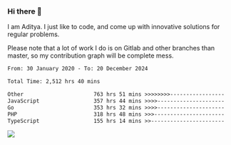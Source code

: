### Hi there 👋

I am Aditya. I just like to code, and come up with innovative solutions for regular problems.

Please note that a lot of work I do is on Gitlab and other branches than master, so my contribution graph will be complete mess.

<!--START_SECTION:waka-->

```txt
From: 30 January 2020 - To: 20 December 2024

Total Time: 2,512 hrs 40 mins

Other                      763 hrs 51 mins >>>>>>>>-----------------   30.40 %
JavaScript                 357 hrs 44 mins >>>>---------------------   14.24 %
Go                         353 hrs 32 mins >>>>---------------------   14.07 %
PHP                        318 hrs 48 mins >>>----------------------   12.69 %
TypeScript                 155 hrs 14 mins >>-----------------------   06.18 %
```

<!--END_SECTION:waka-->

![](https://komarev.com/ghpvc/?username=BrainBuzzer)
